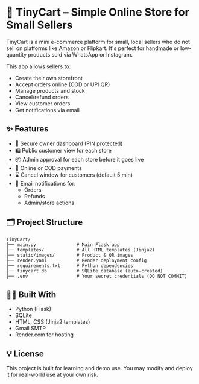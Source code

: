 # 🛒 TinyCart – Simple Online Store for Small Sellers

TinyCart is a mini e-commerce platform for small, local sellers who do not sell on platforms like Amazon or Flipkart. It's perfect for handmade or low-quantity products sold via WhatsApp or Instagram.

This app allows sellers to:
- Create their own storefront
- Accept orders online (COD or UPI QR)
- Manage products and stock
- Cancel/refund orders
- View customer orders
- Get notifications via email

## ✨ Features

- 🔐 Secure owner dashboard (PIN protected)
- 🛍️ Public customer view for each store
- 📦 Admin approval for each store before it goes live
- 💸 Online or COD payments
- ⌛ Cancel window for customers (default 5 min)
- 📧 Email notifications for:
  - Orders
  - Refunds
  - Admin/store actions

## 🗂 Project Structure

```
TinyCart/
├── main.py               # Main Flask app
├── templates/            # All HTML templates (Jinja2)
├── static/images/        # Product & QR images
├── render.yaml           # Render deployment config
├── requirements.txt      # Python dependencies
├── tinycart.db           # SQLite database (auto-created)
├── .env                  # Your secret credentials (DO NOT COMMIT)
```
## 🧑‍💻 Built With

- Python (Flask)
- SQLite
- HTML, CSS (Jinja2 templates)
- Gmail SMTP
- Render.com for hosting

## 💡 License

This project is built for learning and demo use. You may modify and deploy it for real-world use at your own risk.
